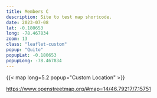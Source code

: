 ```yaml
---
title: Members C
description: Site to test map shortcode.
date: 2023-07-08
lat: -0.180653
long: -78.467834
zoom: 13
class: "leaflet-custom"
popup: "Quito"
popupLat: -0.180653
popupLong: -78.467834
---
```



{{< map long=5.2 popup="Custom Location" >}}


https://www.openstreetmap.org/#map=14/46.79217/7.15751